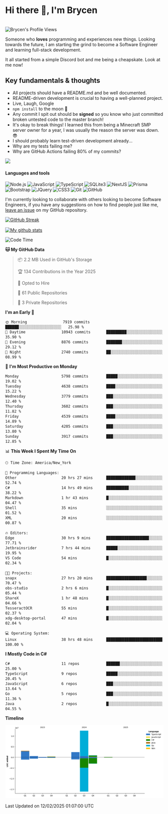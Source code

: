 # Hi there 👋, I'm Brycen

<br>
<img src="https://komarev.com/ghpvc/?username=BrycensRanch" alt="Brycen's Profile Views" />

Someone who **loves** programming and experiences new things. Looking towards the future, I am starting the grind to become a Software Engineer and learning full-stack development.

It all started from a simple Discord bot and me being a cheapskate. Look at me now!

## Key fundamentals & thoughts

- All projects should have a README.md and be well documented.
- README-driven development is crucial to having a well-planned project.
- Live, Laugh, Google
- `npm install` to the moon 🚀
- Any commit I spit out should be **signed** so you know who just committed broken untested code to the master branch!
- It's okay to break things! I learned this from being a Minecraft SMP server owner for a year, I was usually the reason the server was down. 😎
- I should probably learn test-driven development already...
- Why are my tests failing me?
- Why are GitHub Actions failing 80% of my commits? 

<img src="https://res.cloudinary.com/practicaldev/image/fetch/s--OoBLh7-Q--/c_limit%2Cf_auto%2Cfl_progressive%2Cq_auto%2Cw_880/https://cdn-images-1.medium.com/max/1614/1%2A8BlqJ8lNVZzuRjAg1mZ50w.png" height="400"/>

<h4>Languages and tools</h4>
<p>
  <img src="https://img.shields.io/badge/node.js%20-%2343853D.svg?&style=for-the-badge&logo=node.js&logoColor=white" alt="Node.js" />
  <img src="https://img.shields.io/badge/javascript%20-%23323330.svg?&style=for-the-badge&logo=javascript&logoColor=%23F7DF1E" alt="JavaScript" />
  <img src="https://img.shields.io/badge/typescript%20-%23323330.svg?&style=for-the-badge&logo=typescript&logoColor=#3467eb" alt="TypeScript" />
  <img src="https://img.shields.io/badge/sqlite3%20-%23323330.svg?&style=for-the-badge&logo=sqlite&logoColor=#3467eb" alt="SQLite3" />
  <img src="https://img.shields.io/badge/Next.JS%20-%23323330.svg?&style=for-the-badge&logo=next.js&logoColor=#3467eb" alt="NextJS" />
  <img src="https://img.shields.io/badge/Prisma%20-%23323330.svg?&style=for-the-badge&logo=prisma&logoColor=#3467eb" alt="Prisma" />
  <img src="https://img.shields.io/badge/bootstrap%20-%23323330.svg?&style=for-the-badge&logo=bootstrap" alt="Bootstrap" />
  <img src="https://img.shields.io/badge/jquery%20-%23323330.svg?&style=for-the-badge&logo=jquery" alt="JQuery" />
  <img src="https://img.shields.io/badge/css3%20-%23323330.svg?&style=for-the-badge&logo=css3" alt="CSS3" />
  <img src="https://img.shields.io/badge/git%20-%23323330.svg?&style=for-the-badge&logo=git" alt="Git" />
  <img src="https://img.shields.io/badge/github%20-%23323330.svg?&style=for-the-badge&logo=github" alt="GitHub" />
</p>

 I'm currently looking to collaborate with others looking to become Software Engineers, if you have any suggestions on how to find people just like me, [leave an issue](https://github.com/BrycensRanch/BrycensRanch/issues/new) on my GitHub repository.
 
 <p><a href="https://git.io/streak-stats"><img src=https://github-readme-streak-stats-eight.vercel.app?refreshcache11&user=BrycensRanch&amp;theme=dark&amp;hide_border=true&fire=EB5454&amp;ring=0CEB19" alt="GitHub Streak"></a></p>

<a href="https://github.com/anuraghazra/github-readme-stats">
  <img align="center" src="https://github-readme-stats.anuraghazra1.vercel.app/api?username=BrycensRanch&show_icons=true&line_height=27&include_all_commits=true" alt="My github stats" />
</a>

<!--START_SECTION:waka-->
![Code Time](http://img.shields.io/badge/Code%20Time-1%2C617%20hrs%2047%20mins-blue)

**🐱 My GitHub Data** 

> 📦 2.2 MB Used in GitHub's Storage 
 > 
> 🏆 134 Contributions in the Year 2025
 > 
> 💼 Opted to Hire
 > 
> 📜 61 Public Repositories 
 > 
> 🔑 3 Private Repositories 
 > 
**I'm an Early 🐤** 

```text
🌞 Morning                7919 commits        ██████░░░░░░░░░░░░░░░░░░░   25.98 % 
🌆 Daytime                10943 commits       █████████░░░░░░░░░░░░░░░░   35.90 % 
🌃 Evening                8876 commits        ███████░░░░░░░░░░░░░░░░░░   29.12 % 
🌙 Night                  2740 commits        ██░░░░░░░░░░░░░░░░░░░░░░░   08.99 % 
```
📅 **I'm Most Productive on Monday** 

```text
Monday                   5798 commits        █████░░░░░░░░░░░░░░░░░░░░   19.02 % 
Tuesday                  4638 commits        ████░░░░░░░░░░░░░░░░░░░░░   15.22 % 
Wednesday                3779 commits        ███░░░░░░░░░░░░░░░░░░░░░░   12.40 % 
Thursday                 3602 commits        ███░░░░░░░░░░░░░░░░░░░░░░   11.82 % 
Friday                   4539 commits        ████░░░░░░░░░░░░░░░░░░░░░   14.89 % 
Saturday                 4205 commits        ███░░░░░░░░░░░░░░░░░░░░░░   13.80 % 
Sunday                   3917 commits        ███░░░░░░░░░░░░░░░░░░░░░░   12.85 % 
```


📊 **This Week I Spent My Time On** 

```text
🕑︎ Time Zone: America/New_York

💬 Programming Languages: 
Other                    20 hrs 27 mins      █████████████░░░░░░░░░░░░   52.74 % 
C#                       14 hrs 49 mins      ██████████░░░░░░░░░░░░░░░   38.22 % 
Markdown                 1 hr 43 mins        █░░░░░░░░░░░░░░░░░░░░░░░░   04.47 % 
Shell                    35 mins             ░░░░░░░░░░░░░░░░░░░░░░░░░   01.52 % 
XML                      20 mins             ░░░░░░░░░░░░░░░░░░░░░░░░░   00.87 % 

🔥 Editors: 
Edge                     30 hrs 9 mins       ███████████████████░░░░░░   77.71 % 
Jetbrainsrider           7 hrs 44 mins       █████░░░░░░░░░░░░░░░░░░░░   19.95 % 
VS Code                  54 mins             █░░░░░░░░░░░░░░░░░░░░░░░░   02.34 % 

🐱‍💻 Projects: 
snapx                    27 hrs 20 mins      ██████████████████░░░░░░░   70.47 % 
obs-studio               2 hrs 6 mins        █░░░░░░░░░░░░░░░░░░░░░░░░   05.44 % 
ShareX                   1 hr 48 mins        █░░░░░░░░░░░░░░░░░░░░░░░░   04.66 % 
TesseractOCR             55 mins             █░░░░░░░░░░░░░░░░░░░░░░░░   02.37 % 
xdg-desktop-portal       47 mins             █░░░░░░░░░░░░░░░░░░░░░░░░   02.04 % 

💻 Operating System: 
Linux                    38 hrs 48 mins      █████████████████████████   100.00 % 
```

**I Mostly Code in C#** 

```text
C#                       11 repos            ██████░░░░░░░░░░░░░░░░░░░   25.00 % 
TypeScript               9 repos             █████░░░░░░░░░░░░░░░░░░░░   20.45 % 
JavaScript               6 repos             ███░░░░░░░░░░░░░░░░░░░░░░   13.64 % 
Go                       5 repos             ███░░░░░░░░░░░░░░░░░░░░░░   11.36 % 
Java                     2 repos             █░░░░░░░░░░░░░░░░░░░░░░░░   04.55 % 
```



**Timeline**

![Lines of Code chart](https://raw.githubusercontent.com/BrycensRanch/BrycensRanch/main/assets/bar_graph.png)


 Last Updated on 12/02/2025 01:07:00 UTC
<!--END_SECTION:waka-->

<!--
**BrycensRanch/BrycensRanch** is a ✨ _special_ ✨ repository because its `README.md` (this file) appears on your GitHub profile.

Here are some ideas to get you started:

- 🔭 I’m currently working on ...
- 🌱 I’m currently learning ...
- 👯 I’m looking to collaborate on ...
- 🤔 I’m looking for help with ...
- 💬 Ask me about ...
- 📫 How to reach me: ...
- 😄 Pronouns: ...
- ⚡ Fun fact: ...
-->
